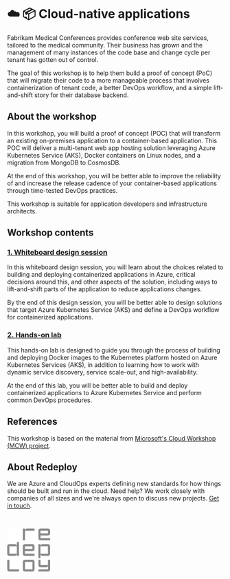 # ☁️ 📦 Cloud-native applications

Fabrikam Medical Conferences provides conference web site services, tailored to the medical community. Their business has grown and the management of many instances of the code base and change cycle per tenant has gotten out of control.

The goal of this workshop is to help them build a proof of concept (PoC) that will migrate their code to a more manageable process that involves containerization of tenant code, a better DevOps workflow, and a simple lift-and-shift story for their database backend.

## About the workshop

In this workshop, you will build a proof of concept (POC) that will transform an existing on-premises application to a container-based application. This POC will deliver a multi-tenant web app hosting solution leveraging Azure Kubernetes Service (AKS), Docker containers on Linux nodes, and a migration from MongoDB to CosmosDB.

At the end of this workshop, you will be better able to improve the reliability of and increase the release cadence of your container-based applications through time-tested DevOps practices.

This workshop is suitable for application developers and infrastructure architects.

## Workshop contents

### [1. Whiteboard design session](1-whiteboard-design-session/README.md)

In this whiteboard design session, you will learn about the choices related to building and deploying containerized applications in Azure, critical decisions around this, and other aspects of the solution, including ways to lift-and-shift parts of the application to reduce applications changes.

By the end of this design session, you will be better able to design solutions that target Azure Kubernetes Service (AKS) and define a DevOps workflow for containerized applications.

### [2. Hands-on lab](2-hands-on-lab/README.md)

This hands-on lab is designed to guide you through the process of building and deploying Docker images to the Kubernetes platform hosted on Azure Kubernetes Services (AKS), in addition to learning how to work with dynamic service discovery, service scale-out, and high-availability.

At the end of this lab, you will be better able to build and deploy containerized applications to Azure Kubernetes Service and perform common DevOps procedures.

## References

This workshop is based on the material from [Microsoft's Cloud Workshop (MCW) project](https://github.com/Microsoft/MCW).

## About Redeploy

We are Azure and CloudOps experts defining new standards for how things should be built and run in the cloud. Need help? We work closely with companies of all sizes and we're always open to discuss new projects. [Get in touch](https://redeploy.com/contact).

<!-- Redeploy logotype -->

<br />

<p>
    <a href="https://redeploy.com" >
        <img src="media/logo-square.png" alt="Redeploy logotype" width="100" /
    </a>
</p>
